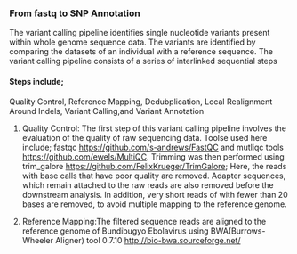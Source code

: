 ### From fastq to SNP Annotation
The variant calling pipeline identifies single nucleotide variants present within whole genome sequence data. The variants are identified by comparing the datasets of an individual with a reference sequence. The variant calling pipeline consists of a series of interlinked sequential steps
#### Steps include;
Quality Control,
Reference Mapping,
Dedubplication,
Local Realignment Around Indels, 
Variant Calling,and
Variant Annotation

1. Quality Control: The first step of this variant calling pipeline involves the evaluation of the quality of raw sequencing data. Toolse used here include; fastqc https://github.com/s-andrews/FastQC and mutliqc tools https://github.com/ewels/MultiQC. Trimming was then performed using trim_galore https://github.com/FelixKrueger/TrimGalore; Here, the reads with base calls that have poor quality are removed. Adapter sequences, which remain attached to the raw reads are also removed before the downstream analysis. In addition, very short reads of with fewer than 20 bases are removed, to avoid multiple mapping to the reference genome.

2. Reference Mapping:The filtered sequence reads are aligned to the reference genome of Bundibugyo Ebolavirus using BWA(Burrows-Wheeler Aligner) tool 0.7.10 http://bio-bwa.sourceforge.net/
